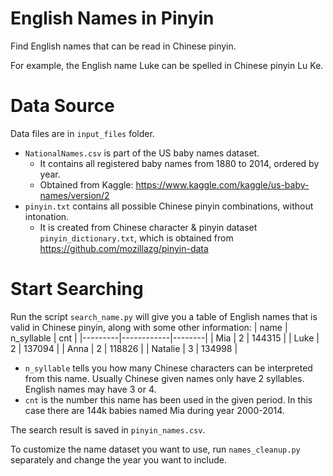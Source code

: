 # English Names in Pinyin
Find English names that can be read in Chinese pinyin. 

For example, the English name Luke can be spelled in Chinese pinyin Lu Ke.

# Data Source
Data files are in ```input_files``` folder.
- ```NationalNames.csv``` is part of the US baby names dataset.
  - It contains all registered baby names from 1880 to 2014, ordered by year.
  - Obtained from Kaggle: https://www.kaggle.com/kaggle/us-baby-names/version/2
- ```pinyin.txt``` contains all possible Chinese pinyin combinations, without intonation.
  - It is created from Chinese character & pinyin dataset ```pinyin_dictionary.txt```, which is obtained from https://github.com/mozillazg/pinyin-data
  
# Start Searching
Run the script ```search_name.py``` will give you a table of English names that is valid in Chinese pinyin, along with some other information:
| name    | n_syllable | cnt    |
|---------|------------|--------|
| Mia     | 2          | 144315 |
| Luke    | 2          | 137094 |
| Anna    | 2          | 118826 |
| Natalie | 3          | 134998 |
- ```n_syllable``` tells you how many Chinese characters can be interpreted from this name. Usually Chinese given names only have 2 syllables. English names may have 3 or 4.
- ```cnt``` is the number this name has been used in the given period. In this case there are 144k babies named Mia during year 2000-2014.

The search result is saved in ```pinyin_names.csv```.

To customize the name dataset you want to use, run ```names_cleanup.py``` separately and change the year you want to include.
